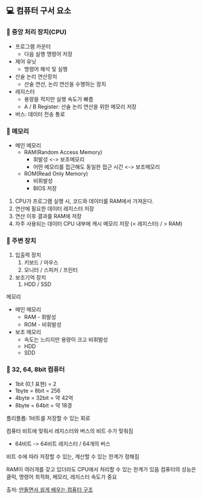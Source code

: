 ## 💻 컴퓨터 구서 요소

### 📌 중앙 처리 장치(CPU)

-   프로그램 카운터
    -   다음 실행 명령어 저장
-   제어 유닛
    -   명령어 해석 및 실행
-   산술 논리 연산장치
    -   산술 연산, 논리 연산을 수행하는 장치
-   레지스터
    -   용량을 적지만 실행 속도가 빠름
    -   A / B Register: 산술 논리 연산을 위한 메모리 저장
-   버스: 데이터 전송 통로

### 📌 메모리

-   메인 메모리
    -   RAM(Random Access Memory)
        -   휘발성 <-> 보조메모리
        -   어떤 메모리를 접근해도 동일한 접근 시간 <-> 보조메모리
    -   ROM(Read Only Memory)
        -   비휘발성
        -   BIOS 저장

1. CPU가 프로그램 실행 시, 코드와 데이터를 RAM에서 가져온다.
2. 연산에 필요한 데이터 레지스터 저장
3. 연산 이후 결과를 RAM에 저장
4. 자주 사용되는 데이터 CPU 내부에 캐시 메모리 저장 (< 레지스터) / > RAM)

### 📌 주변 장치

1. 입출력 장치
    1. 키보드 / 마우스
    2. 모니터 / 스피커 / 프린터
2. 보조기억 장치
    1. HDD / SSD

메모리

-   메인 메모리
    -   RAM - 휘발성
    -   ROM - 비휘발성
-   보조 메모리
    -   속도는 느리지만 용량이 크고 비휘발성
    -   HDD
    -   SDD

### 📌 32, 64, 8bit 컴퓨터

-   1bit (0,1 표현) = 2
-   1byte = 8bit = 256
-   4byte = 32bit = 약 42억
-   8byte = 64bit = 약 18경

플리플롭: 1비트를 저장할 수 있는 회로

컴퓨터 비트에 맞춰서 레지스터와 버스의 비트 수가 맞춰짐

-   64비트 -> 64비트 레지스터 / 64개의 버스

비트 수에 따라 저장할 수 있는, 계산할 수 있는 한계가 정해짐

RAM이 여러개를 갖고 있더라도 CPU에서 처리할 수 있는 한계가 있음
컴퓨터의 성능은 클럭, 명령어 최적화, 메모리, 레지스터 속도가 중요

출처: [만들면서 쉽게 배우는 컴퓨터 구조](https://www.inflearn.com/course/%EB%A7%8C%EB%93%A4%EB%A9%B4%EC%84%9C-%EB%B0%B0%EC%9A%B0%EB%8A%94-%EC%BB%B4%ED%93%A8%ED%84%B0-%EA%B5%AC%EC%A1%B0/dashboard)
